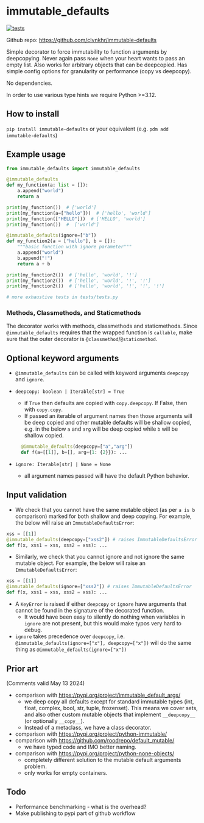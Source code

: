 # immutable_defaults

[![tests](https://github.com/clvnkhr/immutable-defaults/actions/workflows/python-package.yml/badge.svg)](https://github.com/clvnkhr/immutable-defaults/actions/workflows/python-package.yml)

Github repo: <https://github.com/clvnkhr/immutable-defaults>

Simple decorator to force immutability to function arguments by deepcopying. Never again pass `None` when your heart wants to pass an empty list. Also works for arbitrary objects that can be deepcopied. Has simple config options for granularity or performance (copy vs deepcopy).

No dependencies.

In order to use various type hints we require Python >=3.12.

## How to install

`pip install immutable-defaults` or your equivalent (e.g. `pdm add immutable-defaults`)

## Example usage

```python
from immutable_defaults import immutable_defaults 

@immutable_defaults
def my_function(a: list = []):
    a.append("world")
    return a

print(my_function())  # ['world']
print(my_function(a=["hello"]))  # ['hello', 'world']
print(my_function(["HELLO"]))  # ['HELLO', 'world']
print(my_function())  #  ['world']

@immutable_defaults(ignore=["b"])
def my_function2(a = ["hello"], b = []):
    """basic function with ignore parameter"""
    a.append("world")
    b.append("!")
    return a + b

print(my_function2())  # ['hello', 'world', '!']
print(my_function2())  # ['hello', 'world', '!', '!']
print(my_function2())  # ['hello', 'world', '!', '!', '!']

# more exhaustive tests in tests/tests.py
```

### Methods, Classmethods, and Staticmethods

The decorator works with methods, classmethods and staticmethods. Since `@immutable_defaults` requires that the wrapped function is `callable`, make sure that the outer decorator is `@classmethod`/`@staticmethod`.

## Optional keyword arguments

- `@immutable_defaults` can be called with keyword arguments `deepcopy` and `ignore`.
- `deepcopy: boolean | Iterable[str] = True`
  - if `True` then defaults are copied with `copy.deepcopy`. If False, then with `copy.copy`.
  - If passed an iterable of argument names then those arguments will be deep copied and other mutable defaults will be shallow copied, e.g. in the below `a` and `arg` will be deep copied while `b` will be shallow copied.

  ```python
    @immutable_defaults(deepcopy=["a","arg"]) 
    def f(a=[[1]], b=[], arg={1: {2}}): ...
  ```
  
- `ignore: Iterable[str] | None = None`
  - all argument names passed will have the default Python behavior.

## Input validation

- We check that you cannot have the same mutable object (as per `a is b` comparison) marked for both shallow and deep copying. For example, the below will raise an `ImmutableDefaultsError`:

```python
xss = [[1]]
@immutable_defaults(deepcopy=["xss2"]) # raises ImmutableDefaultsError
def f(x, xss1 = xss, xss2 = xss): ...
```

- Similarly, we check that you cannot ignore and not ignore the same mutable object. For example, the below will raise an `ImmutableDefaultsError`:

```python
xss = [[1]]
@immutable_defaults(ignore=["xss2"]) # raises ImmutableDefaultsError
def f(x, xss1 = xss, xss2 = xss): ...
```

- A `KeyError` is raised if either `deepcopy` or `ignore` have arguments that cannot be found in the signature of the decorated function.
  - It would have been easy to silently do nothing when variables in `ignore` are not present, but this would make typos very hard to debug.
- `ignore` takes precedence over `deepcopy`, i.e. `@immutable_defaults(ignore=["x"], deepcopy=["x"])` will do the same thing as `@immutable_defaults(ignore=["x"])`

## Prior art

(Comments valid May 13 2024)

- comparison with <https://pypi.org/project/immutable_default_args/>
  - we deep copy all defaults except for standard immutable types (int, float, complex, bool, str, tuple, frozenset). This means we cover sets, and also other custom mutable objects that implement `__deepcopy__` (or optionally `__copy__`).
  - Instead of a metaclass, we have a class decorator.
- comparison with <https://pypi.org/project/python-immutable/>
- comparison with <https://github.com/roodrepo/default_mutable/>
  - we have typed code and IMO better naming.
- comparison with <https://pypi.org/project/python-none-objects/>
  - completely different solution to the mutable default arguments problem.
  - only works for empty containers.

## Todo

- Performance benchmarking - what is the overhead?
- Make publishing to pypi part of github workflow
